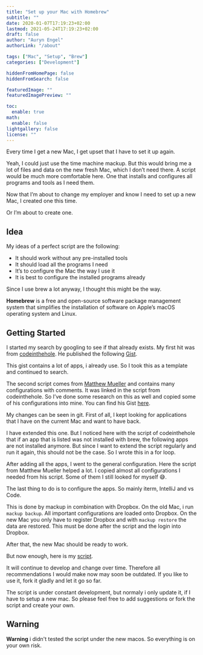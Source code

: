 ```yaml
---
title: "Set up your Mac with Homebrew"
subtitle: ""
date: 2020-01-07T17:19:23+02:00
lastmod: 2021-05-24T17:19:23+02:00
draft: false
author: "Auryn Engel"
authorLink: "/about"

tags: ["Mac", "Setup", "Brew"]
categories: ["Development"]

hiddenFromHomePage: false
hiddenFromSearch: false

featuredImage: ""
featuredImagePreview: ""

toc:
  enable: true
math:
  enable: false
lightgallery: false
license: ""
---
```


Every time I get a new Mac, I get upset that I have to set it up again.
<!--more-->

Yeah, I could just use the time machine mackup. But this would bring me a lot of files and data on the new fresh Mac, which I don’t need there. A script would be much more comfortable here. One that installs and configures all programs and tools as I need them.

Now that I’m about to change my employer and know I need to set up a new Mac, I created one this time.

Or I’m about to create one.

## Idea

My ideas of a perfect script are the following:

- It should work without any pre-installed tools
- It should load all the programs I need
- It’s to configure the Mac the way I use it
- It is best to configure the installed programs already

Since I use brew a lot anyway, I thought this might be the way.

**Homebrew** is a free and open-source software package management system that simplifies the installation of software on Apple’s macOS operating system and Linux.

## Getting Started

I started my search by googling to see if that already exists. My first hit was from [codeinthehole](https://gist.github.com/codeinthehole). He published the following [Gist](https://gist.github.com/codeinthehole/26b37efa67041e1307db).

This gist contains a lot of apps, i already use. So I took this as a template and continued to search.

The second script comes from [Matthew Mueller](https://gist.github.com/matthewmueller) and contains many configurations with comments. It was linked in the script from codeinthehole. So I’ve done some research on this as well and copied some of his configurations into mine. You can find his Gist [here](https://gist.github.com/MatthewMueller/e22d9840f9ea2fee4716).

My changes can be seen in git. First of all, I kept looking for applications that I have on the current Mac and want to have back.

I have extended this one. But I noticed here with the script of codeinthehole that if an app that is listed was not installed with brew, the following apps are not installed anymore. But since I want to extend the script regularly and run it again, this should not be the case. So I wrote this in a for loop.

After adding all the apps, I went to the general configuration. Here the script from Matthew Mueller helped a lot. I copied almost all configurations I needed from his script. Some of them I still looked for myself 😅.

The last thing to do is to configure the apps. So mainly iterm, IntelliJ and vs Code.

This is done by mackup in combination with Dropbox. On the old Mac, i run `mackup backup`. All important configurations are loaded onto Dropbox. On the new Mac you only have to register Dropbox and with `mackup restore` the data are restored. This must be done after the script and the login into Dropbox.

After that, the new Mac should be ready to work.

But now enough, here is my [script](https://gist.github.com/auryn31/c5611eb41cce13a004044d57367188e1).

It will continue to develop and change over time. Therefore all recommendations I would make now may soon be outdated. If you like to use it, fork it gladly and let it go so far.

The script is under constant development, but normaly i only update it, if I have to setup a new mac. So please feel free to add suggestions or fork the script and create your own.

## Warning

**Warning** i didn't tested the script under the new macos. So everything is on your own risk.
